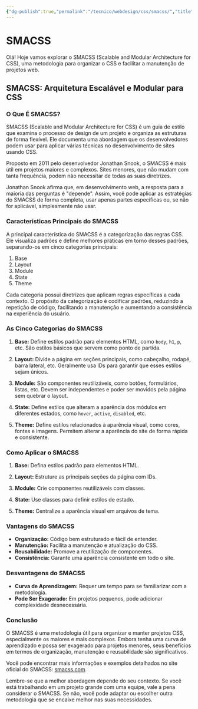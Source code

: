 ```yaml
---
{"dg-publish":true,"permalink":"/tecnico/webdesign/css/smacss/","title":"SMACSS","metatags":{"description":"uma metodologia para organizar o CSS e facilitar a manutenção de projetos web."},"tags":["Webdesign","CSS","padrão"],"noteIcon":"1","updated":"2025-02-19T15:35:21.085-03:00"}
---
```


# SMACSS

Olá! Hoje vamos explorar o SMACSS (Scalable and Modular Architecture for CSS), uma metodologia para organizar o CSS e facilitar a manutenção de projetos web.

## SMACSS: Arquitetura Escalável e Modular para CSS

### O Que É SMACSS?

SMACSS (Scalable and Modular Architecture for CSS) é um guia de estilo que examina o processo de design de um projeto e organiza as estruturas de forma flexível. Ele documenta uma abordagem que os desenvolvedores podem usar para aplicar várias técnicas no desenvolvimento de sites usando CSS.

Proposto em 2011 pelo desenvolvedor Jonathan Snook, o SMACSS é mais útil em projetos maiores e complexos. Sites menores, que não mudam com tanta frequência, podem não necessitar de todas as suas diretrizes.

Jonathan Snook afirma que, em desenvolvimento web, a resposta para a maioria das perguntas é "depende". Assim, você pode aplicar as estratégias do SMACSS de forma completa, usar apenas partes específicas ou, se não for aplicável, simplesmente não usar.

### Características Principais do SMACSS

A principal característica do SMACSS é a categorização das regras CSS. Ele visualiza padrões e define melhores práticas em torno desses padrões, separando-os em cinco categorias principais:

1.  Base
2.  Layout
3.  Module
4.  State
5.  Theme

Cada categoria possui diretrizes que aplicam regras específicas a cada contexto. O propósito da categorização é codificar padrões, reduzindo a repetição de código, facilitando a manutenção e aumentando a consistência na experiência do usuário.

### As Cinco Categorias do SMACSS

1.  **Base:** Define estilos padrão para elementos HTML, como `body`, `h1`, `p`, etc. São estilos básicos que servem como ponto de partida.

2.  **Layout:** Divide a página em seções principais, como cabeçalho, rodapé, barra lateral, etc. Geralmente usa IDs para garantir que esses estilos sejam únicos.

3.  **Module:** São componentes reutilizáveis, como botões, formulários, listas, etc. Devem ser independentes e poder ser movidos pela página sem quebrar o layout.

4.  **State:** Define estilos que alteram a aparência dos módulos em diferentes estados, como `hover`, `active`, `disabled`, etc.

5.  **Theme:** Define estilos relacionados à aparência visual, como cores, fontes e imagens. Permitem alterar a aparência do site de forma rápida e consistente.

### Como Aplicar o SMACSS

1.  **Base:** Defina estilos padrão para elementos HTML.

2.  **Layout:** Estruture as principais seções da página com IDs.

3.  **Module:** Crie componentes reutilizáveis com classes.

4.  **State:** Use classes para definir estilos de estado.

5.  **Theme:** Centralize a aparência visual em arquivos de tema.

### Vantagens do SMACSS

*   **Organização:** Código bem estruturado e fácil de entender.
*   **Manutenção:** Facilita a manutenção e atualização do CSS.
*   **Reusabilidade:** Promove a reutilização de componentes.
*   **Consistência:** Garante uma aparência consistente em todo o site.

### Desvantagens do SMACSS

*   **Curva de Aprendizagem:** Requer um tempo para se familiarizar com a metodologia.
*   **Pode Ser Exagerado:** Em projetos pequenos, pode adicionar complexidade desnecessária.

### Conclusão

O SMACSS é uma metodologia útil para organizar e manter projetos CSS, especialmente os maiores e mais complexos. Embora tenha uma curva de aprendizado e possa ser exagerado para projetos menores, seus benefícios em termos de organização, manutenção e reusabilidade são significativos.

Você pode encontrar mais informações e exemplos detalhados no site oficial do SMACSS: [smacss.com](http://smacss.com/).

Lembre-se que a melhor abordagem depende do seu contexto. Se você está trabalhando em um projeto grande com uma equipe, vale a pena considerar o SMACSS. Se não, você pode adaptar ou escolher outra metodologia que se encaixe melhor nas suas necessidades.


